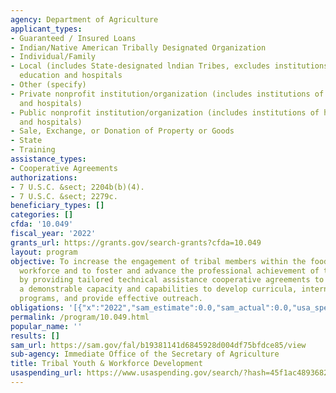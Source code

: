 ```yaml
---
agency: Department of Agriculture
applicant_types:
- Guaranteed / Insured Loans
- Indian/Native American Tribally Designated Organization
- Individual/Family
- Local (includes State-designated lndian Tribes, excludes institutions of higher
  education and hospitals
- Other (specify)
- Private nonprofit institution/organization (includes institutions of higher education
  and hospitals)
- Public nonprofit institution/organization (includes institutions of higher education
  and hospitals)
- Sale, Exchange, or Donation of Property or Goods
- State
- Training
assistance_types:
- Cooperative Agreements
authorizations:
- 7 U.S.C. &sect; 2204b(b)(4).
- 7 U.S.C. &sect; 2279c.
beneficiary_types: []
categories: []
cfda: '10.049'
fiscal_year: '2022'
grants_url: https://grants.gov/search-grants?cfda=10.049
layout: program
objective: To increase the engagement of tribal members within the food and agricultural
  workforce and to foster and advance the professional achievement of tribal youth,
  by providing tailored technical assistance cooperative agreements to entities with
  a demonstrable capacity and capabilities to develop curricula, internship and educational
  programs, and provide effective outreach.
obligations: '[{"x":"2022","sam_estimate":0.0,"sam_actual":0.0,"usa_spending_actual":100034.0},{"x":"2023","sam_estimate":0.0,"sam_actual":1218750.0,"usa_spending_actual":1918750.0},{"x":"2024","sam_estimate":1249999.0,"sam_actual":0.0,"usa_spending_actual":0.0}]'
permalink: /program/10.049.html
popular_name: ''
results: []
sam_url: https://sam.gov/fal/b19381141d6845928d004df75bfdce85/view
sub-agency: Immediate Office of the Secretary of Agriculture
title: Tribal Youth & Workforce Development
usaspending_url: https://www.usaspending.gov/search/?hash=45f1ac4893682816795552384828cd67
---
```

